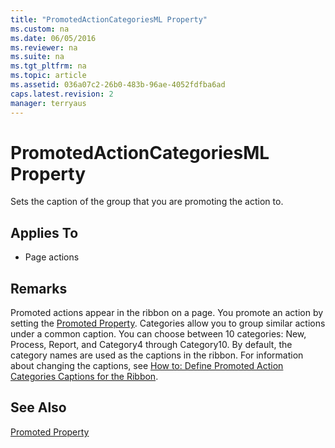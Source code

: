 ```yaml
---
title: "PromotedActionCategoriesML Property"
ms.custom: na
ms.date: 06/05/2016
ms.reviewer: na
ms.suite: na
ms.tgt_pltfrm: na
ms.topic: article
ms.assetid: 036a07c2-26b0-483b-96ae-4052fdfba6ad
caps.latest.revision: 2
manager: terryaus
---
```

# PromotedActionCategoriesML Property
Sets the caption of the group that you are promoting the action to.  
  
## Applies To  
  
-   Page actions  
  
## Remarks  
 Promoted actions appear in the ribbon on a page. You promote an action by setting the [Promoted Property](../dynamics-nav/Promoted-Property.md). Categories allow you to group similar actions under a common caption. You can choose between 10 categories: New, Process, Report, and Category4 through Category10. By default, the category names are used as the captions in the ribbon. For information about changing the captions, see [How to: Define Promoted Action Categories Captions for the Ribbon](../Topic/How%20to:%20Define%20Promoted%20Action%20Categories%20Captions%20for%20the%20Ribbon.md).  
  
## See Also  
 [Promoted Property](../dynamics-nav/Promoted-Property.md)